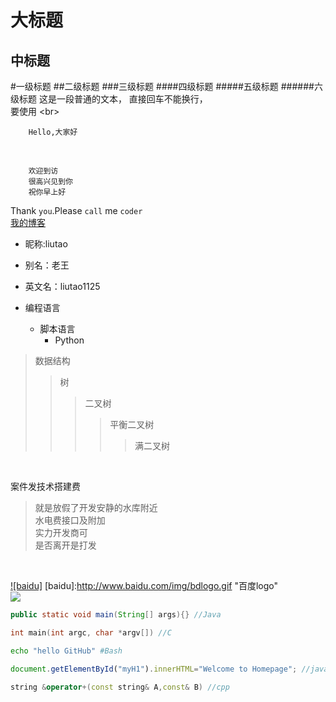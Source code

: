 大标题 
=====
中标题
----
#一级标题
##二级标题
###三级标题
####四级标题
#####五级标题
######六级标题
这是一段普通的文本，
直接回车不能换行，<br>
要使用 \<br>
<br>

		Hello,大家好
<br>

		欢迎到访
		很高兴见到你
		祝你早上好
Thank `you`.Please `call` me `coder`<br>
[我的博客](http://blog.csdn.net/liutao2016 "悬停提示")
<br>
* 昵称:liutao
* 别名：老王
* 英文名：liutao1125

* 编程语言
	* 脚本语言
		* Python
		
>数据结构
>>树
>>>二叉树
>>>>平衡二叉树
>>>>>满二叉树
<br>

案件发技术搭建费<br>
>就是放假了开发安静的水库附近<br>
>水电费接口及附加<br>
>实力开发商可<br>
>是否离开是打发
<br>

[![baidu]](http://www.baidu.com)
[baidu]:http://www.baidu.com/img/bdlogo.gif "百度logo"
<br>
![](https://github.com/guodongxiaren/ImageCache/raw/master/Logo/foryou.gif)
<br>
```Java
public static void main(String[] args){} //Java
```
```c
int main(int argc, char *argv[]) //C
```
```Bash
echo "hello GitHub" #Bash
```
```javascript
document.getElementById("myH1").innerHTML="Welcome to Homepage"; //javascript
```
```cpp
string &operator+(const string& A,const& B) //cpp
```
